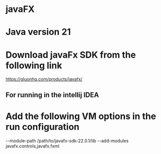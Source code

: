 # javaFX

# Java version 21

# Download javaFx SDK from the following link
https://gluonhq.com/products/javafx/

## For running in the intellij IDEA

# Add the following VM options in the run configuration
--module-path /path/to/javafx-sdk-22.0.1/lib --add-modules javafx.controls,javafx.fxml